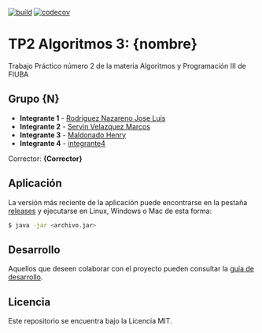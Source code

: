 [![build](https://github.com/RodriguezNazareno56/FIUBA-Algo3-TP2/actions/workflows/build.yml/badge.svg)](https://github.com/RodriguezNazareno56/FIUBA-Algo3-TP2/actions/workflows/build.yml) [![codecov](https://codecov.io/gh/fiuba/algo3_proyecto_base_tp2/branch/master/graph/badge.svg)](https://codecov.io/gh/fiuba/algo3_proyecto_base_tp2)

# TP2 Algoritmos 3: {nombre} 

Trabajo Práctico número 2 de la materia Algoritmos y Programación III de FIUBA

## Grupo {N}

* **Integrante 1** - [Rodriguez Nazareno Jose Luis](https://github.com/RodriguezNazareno56)
* **Integrante 2** - [Servin Velazquez Marcos](https://github.com/mark-1594)
* **Integrante 3** - [Maldonado Henry](https://github.com/hmaldonado12)
* **Integrante 4** - [integrante4](https://github.com/integrante4)

Corrector: **{Corrector}**

## Aplicación

La versión más reciente de la aplicación puede encontrarse en la pestaña [releases](https://github.com/fiuba/algo3_proyecto_base_tp2/releases/latest) y ejecutarse en Linux, Windows o Mac de esta forma:

```bash
$ java -jar <archivo.jar>
```

## Desarrollo

Aquellos que deseen colaborar con el proyecto pueden consultar la [guía de desarrollo](./docs/Desarrollo.md).

## Licencia

Este repositorio se encuentra bajo la Licencia MIT.
